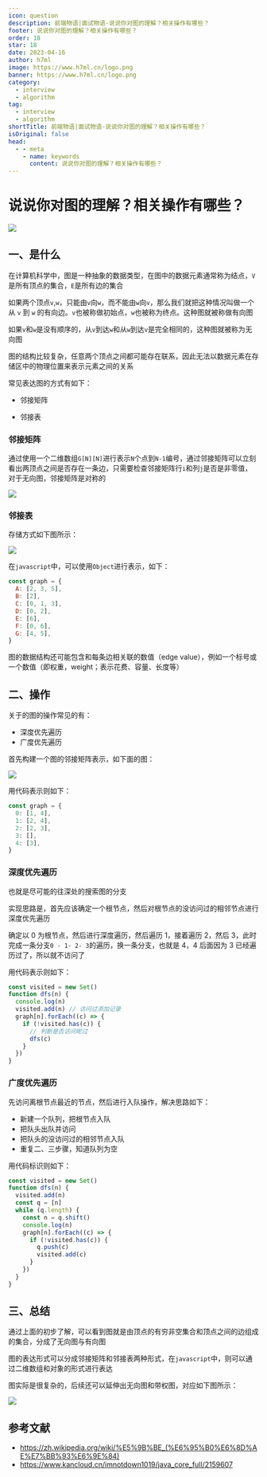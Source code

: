 ```yaml
---
icon: question
description: 前端物语|面试物语-说说你对图的理解？相关操作有哪些？
footer: 说说你对图的理解？相关操作有哪些？
order: 18
star: 18
date: 2023-04-16
author: h7ml
image: https://www.h7ml.cn/logo.png
banner: https://www.h7ml.cn/logo.png
category:
  - interview
  - algorithm
tag:
  - interview
  - algorithm
shortTitle: 前端物语|面试物语-说说你对图的理解？相关操作有哪些？
isOriginal: false
head:
  - - meta
    - name: keywords
      content: 说说你对图的理解？相关操作有哪些？
---
```


# 说说你对图的理解？相关操作有哪些？

![](https://static.h7ml.cn/vitepress/assets/images/interview/7876c2f0-2059-11ec-8e64-91fdec0f05a1.png)

## 一、是什么

在计算机科学中，图是一种抽象的数据类型，在图中的数据元素通常称为结点，`V`是所有顶点的集合，`E`是所有边的集合

如果两个顶点`v`,`w`，只能由`v`向`w`，而不能由`w`向`v`，那么我们就把这种情况叫做一个从 `v` 到 `w` 的有向边。`v`也被称做初始点，`w`也被称为终点。这种图就被称做有向图

如果`v`和`w`是没有顺序的，从`v`到达`w`和从`w`到达`v`是完全相同的，这种图就被称为无向图

图的结构比较复杂，任意两个顶点之间都可能存在联系，因此无法以数据元素在存储区中的物理位置来表示元素之间的关系

常见表达图的方式有如下：

- 邻接矩阵

- 邻接表

### 邻接矩阵

通过使用一个二维数组`G[N][N]`进行表示`N`个点到`N-1`编号，通过邻接矩阵可以立刻看出两顶点之间是否存在一条边，只需要检查邻接矩阵行`i`和列`j`是否是非零值，对于无向图，邻接矩阵是对称的

![](https://static.h7ml.cn/vitepress/assets/images/interview/881d4300-2059-11ec-a752-75723a64e8f5.png)

### 邻接表

存储方式如下图所示：

![](https://static.h7ml.cn/vitepress/assets/images/interview/949fedd0-2059-11ec-a752-75723a64e8f5.png)

在`javascript`中，可以使用`Object`进行表示，如下：

```js
const graph = {
  A: [2, 3, 5],
  B: [2],
  C: [0, 1, 3],
  D: [0, 2],
  E: [6],
  F: [0, 6],
  G: [4, 5],
}
```

图的数据结构还可能包含和每条边相关联的数值（edge value），例如一个标号或一个数值（即权重，weight；表示花费、容量、长度等）

## 二、操作

关于的图的操作常见的有：

- 深度优先遍历
- 广度优先遍历

首先构建一个图的邻接矩阵表示，如下面的图：

![](https://static.h7ml.cn/vitepress/assets/images/interview/a1311790-2059-11ec-8e64-91fdec0f05a1.png)

用代码表示则如下：

```js
const graph = {
  0: [1, 4],
  1: [2, 4],
  2: [2, 3],
  3: [],
  4: [3],
}
```

### 深度优先遍历

也就是尽可能的往深处的搜索图的分支

实现思路是，首先应该确定一个根节点，然后对根节点的没访问过的相邻节点进行深度优先遍历

确定以 0 为根节点，然后进行深度遍历，然后遍历 1，接着遍历 2，然后 3，此时完成一条分支`0 - 1- 2- 3`的遍历，换一条分支，也就是 4，4 后面因为 3 已经遍历过了，所以就不访问了

用代码表示则如下：

```js
const visited = new Set()
function dfs(n) {
  console.log(n)
  visited.add(n) // 访问过添加记录
  graph[n].forEach((c) => {
    if (!visited.has(c)) {
      // 判断是否访问呢过
      dfs(c)
    }
  })
}
```

### 广度优先遍历

先访问离根节点最近的节点，然后进行入队操作，解决思路如下：

- 新建一个队列，把根节点入队
- 把队头出队并访问
- 把队头的没访问过的相邻节点入队
- 重复二、三步骤，知道队列为空

用代码标识则如下：

```js
const visited = new Set()
function dfs(n) {
  visited.add(n)
  const q = [n]
  while (q.length) {
    const n = q.shift()
    console.log(n)
    graph[n].forEach((c) => {
      if (!visited.has(c)) {
        q.push(c)
        visited.add(c)
      }
    })
  }
}
```

## 三、总结

通过上面的初步了解，可以看到图就是由顶点的有穷非空集合和顶点之间的边组成的集合，分成了无向图与有向图

图的表达形式可以分成邻接矩阵和邻接表两种形式，在`javascript`中，则可以通过二维数组和对象的形式进行表达

图实际是很复杂的，后续还可以延伸出无向图和带权图，对应如下图所示：

![](https://static.h7ml.cn/vitepress/assets/images/interview/b0d88200-2059-11ec-8e64-91fdec0f05a1.png)

## 参考文献

- <https://zh.wikipedia.org/wiki/%E5%9B%BE_(%E6%95%B0%E6%8D%AE%E7%BB%93%E6%9E%84)>
- <https://www.kancloud.cn/imnotdown1019/java_core_full/2159607>
